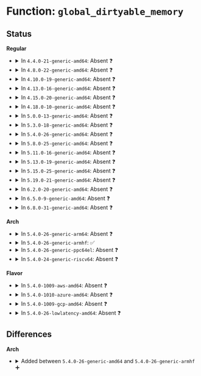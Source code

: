 # Function: <code>global_dirtyable_memory</code>

## Status
<b>Regular</b>
<ul>
<li>
<details>
<summary>In <code>4.4.0-21-generic-amd64</code>: Absent ❓</summary>

```json
{
  "name": "global_dirtyable_memory",
  "collision_type": "Unique Static",
  "inline_type": "Full",
  "funcs": [
    {
      "addr": 18446744071580522641,
      "name": "global_dirtyable_memory",
      "external": false,
      "loc": "mm/page-writeback.c:330",
      "file": "mm/page-writeback.c",
      "inline": "not declared, inlined",
      "caller_inline": [
        "mm/page-writeback.c:global_dirty_limits",
        "mm/page-writeback.c:zone_dirty_ok",
        "mm/page-writeback.c:wb_over_bg_thresh"
      ],
      "caller_func": []
    }
  ],
  "symbols": []
}
```
</details>
</li>
<li>
<details>
<summary>In <code>4.8.0-22-generic-amd64</code>: Absent ❓</summary>

```json
{
  "name": "global_dirtyable_memory",
  "collision_type": "Unique Static",
  "inline_type": "Full",
  "funcs": [
    {
      "addr": 18446744071580615536,
      "name": "global_dirtyable_memory",
      "external": false,
      "loc": "mm/page-writeback.c:361",
      "file": "mm/page-writeback.c",
      "inline": "not declared, inlined",
      "caller_inline": [
        "mm/page-writeback.c:wb_over_bg_thresh",
        "mm/page-writeback.c:node_dirty_ok",
        "mm/page-writeback.c:global_dirty_limits"
      ],
      "caller_func": []
    }
  ],
  "symbols": []
}
```
</details>
</li>
<li>
<details>
<summary>In <code>4.10.0-19-generic-amd64</code>: Absent ❓</summary>

```json
{
  "name": "global_dirtyable_memory",
  "collision_type": "Unique Static",
  "inline_type": "Full",
  "funcs": [
    {
      "addr": 18446744071580682800,
      "name": "global_dirtyable_memory",
      "external": false,
      "loc": "mm/page-writeback.c:361",
      "file": "mm/page-writeback.c",
      "inline": "not declared, inlined",
      "caller_inline": [
        "mm/page-writeback.c:wb_over_bg_thresh",
        "mm/page-writeback.c:node_dirty_ok",
        "mm/page-writeback.c:global_dirty_limits"
      ],
      "caller_func": []
    }
  ],
  "symbols": []
}
```
</details>
</li>
<li>
<details>
<summary>In <code>4.13.0-16-generic-amd64</code>: Absent ❓</summary>

```json
{
  "name": "global_dirtyable_memory",
  "collision_type": "Unique Static",
  "inline_type": "Full",
  "funcs": [
    {
      "addr": 18446744071580715904,
      "name": "global_dirtyable_memory",
      "external": false,
      "loc": "mm/page-writeback.c:362",
      "file": "mm/page-writeback.c",
      "inline": "not declared, inlined",
      "caller_inline": [
        "mm/page-writeback.c:wb_over_bg_thresh",
        "mm/page-writeback.c:node_dirty_ok",
        "mm/page-writeback.c:global_dirty_limits"
      ],
      "caller_func": []
    }
  ],
  "symbols": []
}
```
</details>
</li>
<li>
<details>
<summary>In <code>4.15.0-20-generic-amd64</code>: Absent ❓</summary>

```json
{
  "name": "global_dirtyable_memory",
  "collision_type": "Unique Static",
  "inline_type": "Full",
  "funcs": [
    {
      "addr": 18446744071580801504,
      "name": "global_dirtyable_memory",
      "external": false,
      "loc": "mm/page-writeback.c:362",
      "file": "mm/page-writeback.c",
      "inline": "not declared, inlined",
      "caller_inline": [
        "mm/page-writeback.c:wb_over_bg_thresh",
        "mm/page-writeback.c:balance_dirty_pages",
        "mm/page-writeback.c:node_dirty_ok",
        "mm/page-writeback.c:global_dirty_limits"
      ],
      "caller_func": []
    }
  ],
  "symbols": []
}
```
</details>
</li>
<li>
<details>
<summary>In <code>4.18.0-10-generic-amd64</code>: Absent ❓</summary>

```json
{
  "name": "global_dirtyable_memory",
  "collision_type": "Unique Static",
  "inline_type": "Full",
  "funcs": [
    {
      "addr": 18446744071580938097,
      "name": "global_dirtyable_memory",
      "external": false,
      "loc": "mm/page-writeback.c:362",
      "file": "mm/page-writeback.c",
      "inline": "not declared, inlined",
      "caller_inline": [
        "mm/page-writeback.c:wb_over_bg_thresh",
        "mm/page-writeback.c:balance_dirty_pages",
        "mm/page-writeback.c:node_dirty_ok",
        "mm/page-writeback.c:global_dirty_limits"
      ],
      "caller_func": []
    }
  ],
  "symbols": []
}
```
</details>
</li>
<li>
<details>
<summary>In <code>5.0.0-13-generic-amd64</code>: Absent ❓</summary>

```json
{
  "name": "global_dirtyable_memory",
  "collision_type": "Unique Static",
  "inline_type": "Full",
  "funcs": [
    {
      "addr": 18446744071581014060,
      "name": "global_dirtyable_memory",
      "external": false,
      "loc": "mm/page-writeback.c:361",
      "file": "mm/page-writeback.c",
      "inline": "not declared, inlined",
      "caller_inline": [
        "mm/page-writeback.c:wb_over_bg_thresh",
        "mm/page-writeback.c:balance_dirty_pages",
        "mm/page-writeback.c:node_dirty_ok",
        "mm/page-writeback.c:global_dirty_limits"
      ],
      "caller_func": []
    }
  ],
  "symbols": []
}
```
</details>
</li>
<li>
<details>
<summary>In <code>5.3.0-18-generic-amd64</code>: Absent ❓</summary>

```json
{
  "name": "global_dirtyable_memory",
  "collision_type": "Unique Static",
  "inline_type": "Full",
  "funcs": [
    {
      "addr": 18446744071581077071,
      "name": "global_dirtyable_memory",
      "external": false,
      "loc": "mm/page-writeback.c:362",
      "file": "mm/page-writeback.c",
      "inline": "not declared, inlined",
      "caller_inline": [
        "mm/page-writeback.c:wb_over_bg_thresh",
        "mm/page-writeback.c:balance_dirty_pages",
        "mm/page-writeback.c:node_dirty_ok",
        "mm/page-writeback.c:global_dirty_limits"
      ],
      "caller_func": []
    }
  ],
  "symbols": []
}
```
</details>
</li>
<li>
<details>
<summary>In <code>5.4.0-26-generic-amd64</code>: Absent ❓</summary>

```json
{
  "name": "global_dirtyable_memory",
  "collision_type": "Unique Static",
  "inline_type": "Full",
  "funcs": [
    {
      "addr": 18446744071581133055,
      "name": "global_dirtyable_memory",
      "external": false,
      "loc": "mm/page-writeback.c:362",
      "file": "mm/page-writeback.c",
      "inline": "not declared, inlined",
      "caller_inline": [
        "mm/page-writeback.c:wb_over_bg_thresh",
        "mm/page-writeback.c:balance_dirty_pages",
        "mm/page-writeback.c:node_dirty_ok",
        "mm/page-writeback.c:global_dirty_limits"
      ],
      "caller_func": []
    }
  ],
  "symbols": []
}
```
</details>
</li>
<li>
<details>
<summary>In <code>5.8.0-25-generic-amd64</code>: Absent ❓</summary>

```json
{
  "name": "global_dirtyable_memory",
  "collision_type": "Unique Static",
  "inline_type": "Full",
  "funcs": [
    {
      "addr": 18446744071581317871,
      "name": "global_dirtyable_memory",
      "external": false,
      "loc": "mm/page-writeback.c:362",
      "file": "mm/page-writeback.c",
      "inline": "not declared, inlined",
      "caller_inline": [
        "mm/page-writeback.c:wb_over_bg_thresh",
        "mm/page-writeback.c:balance_dirty_pages",
        "mm/page-writeback.c:node_dirty_ok",
        "mm/page-writeback.c:global_dirty_limits"
      ],
      "caller_func": []
    }
  ],
  "symbols": []
}
```
</details>
</li>
<li>
<details>
<summary>In <code>5.11.0-16-generic-amd64</code>: Absent ❓</summary>

```json
{
  "name": "global_dirtyable_memory",
  "collision_type": "Unique Static",
  "inline_type": "Full",
  "funcs": [
    {
      "addr": 18446744071581359887,
      "name": "global_dirtyable_memory",
      "external": false,
      "loc": "mm/page-writeback.c:362",
      "file": "mm/page-writeback.c",
      "inline": "not declared, inlined",
      "caller_inline": [
        "mm/page-writeback.c:wb_over_bg_thresh",
        "mm/page-writeback.c:balance_dirty_pages",
        "mm/page-writeback.c:node_dirty_ok",
        "mm/page-writeback.c:global_dirty_limits"
      ],
      "caller_func": []
    }
  ],
  "symbols": []
}
```
</details>
</li>
<li>
<details>
<summary>In <code>5.13.0-19-generic-amd64</code>: Absent ❓</summary>

```json
{
  "name": "global_dirtyable_memory",
  "collision_type": "Unique Static",
  "inline_type": "Full",
  "funcs": [
    {
      "addr": 18446744071581379064,
      "name": "global_dirtyable_memory",
      "external": false,
      "loc": "mm/page-writeback.c:362",
      "file": "mm/page-writeback.c",
      "inline": "not declared, inlined",
      "caller_inline": [
        "mm/page-writeback.c:wb_over_bg_thresh",
        "mm/page-writeback.c:balance_dirty_pages",
        "mm/page-writeback.c:node_dirty_ok",
        "mm/page-writeback.c:global_dirty_limits"
      ],
      "caller_func": []
    }
  ],
  "symbols": []
}
```
</details>
</li>
<li>
<details>
<summary>In <code>5.15.0-25-generic-amd64</code>: Absent ❓</summary>

```json
{
  "name": "global_dirtyable_memory",
  "collision_type": "Unique Static",
  "inline_type": "Full",
  "funcs": [
    {
      "addr": 18446744071581628072,
      "name": "global_dirtyable_memory",
      "external": false,
      "loc": "mm/page-writeback.c:356",
      "file": "mm/page-writeback.c",
      "inline": "not declared, inlined",
      "caller_inline": [
        "mm/page-writeback.c:wb_over_bg_thresh",
        "mm/page-writeback.c:balance_dirty_pages",
        "mm/page-writeback.c:node_dirty_ok",
        "mm/page-writeback.c:global_dirty_limits"
      ],
      "caller_func": []
    }
  ],
  "symbols": []
}
```
</details>
</li>
<li>
<details>
<summary>In <code>5.19.0-21-generic-amd64</code>: Absent ❓</summary>

```json
{
  "name": "global_dirtyable_memory",
  "collision_type": "Unique Static",
  "inline_type": "Full",
  "funcs": [
    {
      "addr": 18446744071581990088,
      "name": "global_dirtyable_memory",
      "external": false,
      "loc": "mm/page-writeback.c:344",
      "file": "mm/page-writeback.c",
      "inline": "not declared, inlined",
      "caller_inline": [
        "mm/page-writeback.c:wb_over_bg_thresh",
        "mm/page-writeback.c:balance_dirty_pages",
        "mm/page-writeback.c:node_dirty_ok",
        "mm/page-writeback.c:global_dirty_limits"
      ],
      "caller_func": []
    }
  ],
  "symbols": []
}
```
</details>
</li>
<li>
<details>
<summary>In <code>6.2.0-20-generic-amd64</code>: Absent ❓</summary>

```json
{
  "name": "global_dirtyable_memory",
  "collision_type": "Unique Static",
  "inline_type": "Full",
  "funcs": [
    {
      "addr": 18446744071582426568,
      "name": "global_dirtyable_memory",
      "external": false,
      "loc": "mm/page-writeback.c:345",
      "file": "mm/page-writeback.c",
      "inline": "not declared, inlined",
      "caller_inline": [
        "mm/page-writeback.c:wb_over_bg_thresh",
        "mm/page-writeback.c:balance_dirty_pages",
        "mm/page-writeback.c:bdi_set_max_bytes",
        "mm/page-writeback.c:bdi_set_min_bytes",
        "mm/page-writeback.c:node_dirty_ok",
        "mm/page-writeback.c:global_dirty_limits"
      ],
      "caller_func": []
    }
  ],
  "symbols": []
}
```
</details>
</li>
<li>
<details>
<summary>In <code>6.5.0-9-generic-amd64</code>: Absent ❓</summary>

```json
{
  "name": "global_dirtyable_memory",
  "collision_type": "Unique Static",
  "inline_type": "Full",
  "funcs": [
    {
      "addr": 18446744071582631768,
      "name": "global_dirtyable_memory",
      "external": false,
      "loc": "mm/page-writeback.c:345",
      "file": "mm/page-writeback.c",
      "inline": "not declared, inlined",
      "caller_inline": [
        "mm/page-writeback.c:wb_over_bg_thresh",
        "mm/page-writeback.c:balance_dirty_pages",
        "mm/page-writeback.c:bdi_set_max_bytes",
        "mm/page-writeback.c:bdi_set_min_bytes",
        "mm/page-writeback.c:node_dirty_ok",
        "mm/page-writeback.c:global_dirty_limits"
      ],
      "caller_func": []
    }
  ],
  "symbols": []
}
```
</details>
</li>
<li>
<details>
<summary>In <code>6.8.0-31-generic-amd64</code>: Absent ❓</summary>

```json
{
  "name": "global_dirtyable_memory",
  "collision_type": "Unique Static",
  "inline_type": "Full",
  "funcs": [
    {
      "addr": 18446744071582803000,
      "name": "global_dirtyable_memory",
      "external": false,
      "loc": "mm/page-writeback.c:345",
      "file": "mm/page-writeback.c",
      "inline": "not declared, inlined",
      "caller_inline": [
        "mm/page-writeback.c:wb_over_bg_thresh",
        "mm/page-writeback.c:balance_dirty_pages",
        "mm/page-writeback.c:bdi_set_max_bytes",
        "mm/page-writeback.c:bdi_set_min_bytes",
        "mm/page-writeback.c:node_dirty_ok",
        "mm/page-writeback.c:global_dirty_limits"
      ],
      "caller_func": []
    }
  ],
  "symbols": []
}
```
</details>
</li>
</ul>
<b>Arch</b>
<ul>
<li>
<details>
<summary>In <code>5.4.0-26-generic-arm64</code>: Absent ❓</summary>

```json
{
  "name": "global_dirtyable_memory",
  "collision_type": "Unique Static",
  "inline_type": "Full",
  "funcs": [
    {
      "addr": 18446603336492505628,
      "name": "global_dirtyable_memory",
      "external": false,
      "loc": "mm/page-writeback.c:362",
      "file": "mm/page-writeback.c",
      "inline": "not declared, inlined",
      "caller_inline": [
        "mm/page-writeback.c:wb_over_bg_thresh",
        "mm/page-writeback.c:balance_dirty_pages",
        "mm/page-writeback.c:node_dirty_ok",
        "mm/page-writeback.c:global_dirty_limits"
      ],
      "caller_func": []
    }
  ],
  "symbols": []
}
```
</details>
</li>
<li>
<details>
<summary>In <code>5.4.0-26-generic-armhf</code>: ✅</summary>

```c
long unsigned int global_dirtyable_memory()
```

```json
{
  "name": "global_dirtyable_memory",
  "collision_type": "Unique Static",
  "inline_type": "No",
  "funcs": [
    {
      "addr": 3226362128,
      "name": "global_dirtyable_memory",
      "external": false,
      "loc": "mm/page-writeback.c:362",
      "file": "mm/page-writeback.c",
      "inline": "seen, unknown",
      "caller_inline": [],
      "caller_func": [
        "mm/page-writeback.c:wb_over_bg_thresh",
        "mm/page-writeback.c:balance_dirty_pages",
        "mm/page-writeback.c:node_dirty_ok",
        "mm/page-writeback.c:global_dirty_limits"
      ]
    }
  ],
  "symbols": [
    {
      "addr": 3226362128,
      "name": "global_dirtyable_memory",
      "section": ".text",
      "bind": "STB_LOCAL",
      "size": 324
    }
  ]
}
```
</details>
</li>
<li>
<details>
<summary>In <code>5.4.0-26-generic-ppc64el</code>: Absent ❓</summary>

```json
{
  "name": "global_dirtyable_memory",
  "collision_type": "Unique Static",
  "inline_type": "Full",
  "funcs": [
    {
      "addr": 13835058055285794436,
      "name": "global_dirtyable_memory",
      "external": false,
      "loc": "mm/page-writeback.c:362",
      "file": "mm/page-writeback.c",
      "inline": "not declared, inlined",
      "caller_inline": [
        "mm/page-writeback.c:wb_over_bg_thresh",
        "mm/page-writeback.c:balance_dirty_pages",
        "mm/page-writeback.c:node_dirty_ok",
        "mm/page-writeback.c:global_dirty_limits"
      ],
      "caller_func": []
    }
  ],
  "symbols": []
}
```
</details>
</li>
<li>
<details>
<summary>In <code>5.4.0-24-generic-riscv64</code>: Absent ❓</summary>

```json
{
  "name": "global_dirtyable_memory",
  "collision_type": "Unique Static",
  "inline_type": "Full",
  "funcs": [
    {
      "addr": 18446743936272565704,
      "name": "global_dirtyable_memory",
      "external": false,
      "loc": "mm/page-writeback.c:362",
      "file": "mm/page-writeback.c",
      "inline": "not declared, inlined",
      "caller_inline": [
        "mm/page-writeback.c:wb_over_bg_thresh",
        "mm/page-writeback.c:balance_dirty_pages",
        "mm/page-writeback.c:node_dirty_ok",
        "mm/page-writeback.c:global_dirty_limits"
      ],
      "caller_func": []
    }
  ],
  "symbols": []
}
```
</details>
</li>
</ul>
<b>Flavor</b>
<ul>
<li>
<details>
<summary>In <code>5.4.0-1009-aws-amd64</code>: Absent ❓</summary>

```json
{
  "name": "global_dirtyable_memory",
  "collision_type": "Unique Static",
  "inline_type": "Full",
  "funcs": [
    {
      "addr": 18446744071581101903,
      "name": "global_dirtyable_memory",
      "external": false,
      "loc": "mm/page-writeback.c:362",
      "file": "mm/page-writeback.c",
      "inline": "not declared, inlined",
      "caller_inline": [
        "mm/page-writeback.c:wb_over_bg_thresh",
        "mm/page-writeback.c:balance_dirty_pages",
        "mm/page-writeback.c:node_dirty_ok",
        "mm/page-writeback.c:global_dirty_limits"
      ],
      "caller_func": []
    }
  ],
  "symbols": []
}
```
</details>
</li>
<li>
<details>
<summary>In <code>5.4.0-1010-azure-amd64</code>: Absent ❓</summary>

```json
{
  "name": "global_dirtyable_memory",
  "collision_type": "Unique Static",
  "inline_type": "Full",
  "funcs": [
    {
      "addr": 18446744071581049023,
      "name": "global_dirtyable_memory",
      "external": false,
      "loc": "mm/page-writeback.c:362",
      "file": "mm/page-writeback.c",
      "inline": "not declared, inlined",
      "caller_inline": [
        "mm/page-writeback.c:wb_over_bg_thresh",
        "mm/page-writeback.c:balance_dirty_pages",
        "mm/page-writeback.c:node_dirty_ok",
        "mm/page-writeback.c:global_dirty_limits"
      ],
      "caller_func": []
    }
  ],
  "symbols": []
}
```
</details>
</li>
<li>
<details>
<summary>In <code>5.4.0-1009-gcp-amd64</code>: Absent ❓</summary>

```json
{
  "name": "global_dirtyable_memory",
  "collision_type": "Unique Static",
  "inline_type": "Full",
  "funcs": [
    {
      "addr": 18446744071581093103,
      "name": "global_dirtyable_memory",
      "external": false,
      "loc": "mm/page-writeback.c:362",
      "file": "mm/page-writeback.c",
      "inline": "not declared, inlined",
      "caller_inline": [
        "mm/page-writeback.c:wb_over_bg_thresh",
        "mm/page-writeback.c:balance_dirty_pages",
        "mm/page-writeback.c:node_dirty_ok",
        "mm/page-writeback.c:global_dirty_limits"
      ],
      "caller_func": []
    }
  ],
  "symbols": []
}
```
</details>
</li>
<li>
<details>
<summary>In <code>5.4.0-26-lowlatency-amd64</code>: Absent ❓</summary>

```json
{
  "name": "global_dirtyable_memory",
  "collision_type": "Unique Static",
  "inline_type": "Full",
  "funcs": [
    {
      "addr": 18446744071581155263,
      "name": "global_dirtyable_memory",
      "external": false,
      "loc": "mm/page-writeback.c:362",
      "file": "mm/page-writeback.c",
      "inline": "not declared, inlined",
      "caller_inline": [
        "mm/page-writeback.c:wb_over_bg_thresh",
        "mm/page-writeback.c:balance_dirty_pages",
        "mm/page-writeback.c:node_dirty_ok",
        "mm/page-writeback.c:global_dirty_limits"
      ],
      "caller_func": []
    }
  ],
  "symbols": []
}
```
</details>
</li>
</ul>

## Differences
<b>Arch</b>
<ul>
<li>
<details>
<summary>Added between <code>5.4.0-26-generic-amd64</code> and <code>5.4.0-26-generic-armhf</code> ➕</summary>

```c
long unsigned int global_dirtyable_memory()
```
</details>
</li>
</ul>
